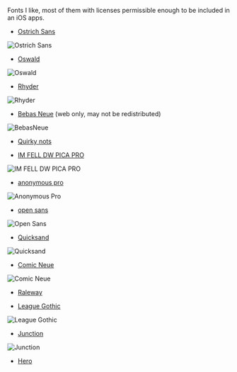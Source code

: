 Fonts I like, most of them with licenses permissible enough to be included in an iOS apps.	


* [Ostrich Sans](https://www.theleagueofmoveabletype.com/ostrich-sans)

![Ostrich Sans](OstrichSans.png)

* [Oswald](http://www.fontsquirrel.com/fonts/oswald)

![Oswald](Oswald.png)

* [Rhyder](http://www.dafont.com/rhyder.font)

![Rhyder](Rhyder.png)

* [Bebas Neue](http://fontfabric.com/bebas-neue/) (web only, may not be redistributed)

![BebasNeue](BebasNeue.png)

* [Quirky nots](https://www.behance.net/gallery/Quirky-Nots-(Free-Font)/9550009)


* [IM FELL DW PICA PRO](http://www.fontsquirrel.com/fonts/IM-FELL-DW-Pica-PRO)

![IM FELL DW PICA PRO](IMFELLDWPICAPRO.png)

* [anonymous pro](http://www.marksimonson.com/fonts/view/anonymous-pro)

![Anonymous Pro](AnonymousPro.png)

* [open sans](http://www.google.com/fonts/specimen/Open+Sans)

![Open Sans](OpenSans.png)

* [Quicksand](http://www.google.com/fonts/specimen/Quicksand)

![Quicksand](Quicksand.png)

* [Comic Neue](http://comicneue.com/)

![Comic Neue](ComicNeue.png)

* [Raleway](https://www.google.com/fonts/specimen/Raleway)



* [League Gothic](https://github.com/theleagueof/league-gothic)

![League Gothic](LeagueGothic.png)

* [Junction](https://github.com/theleagueof/junction)

![Junction](Junction.png)

* [Hero](http://fontfabric.com/hero-free-font/)

